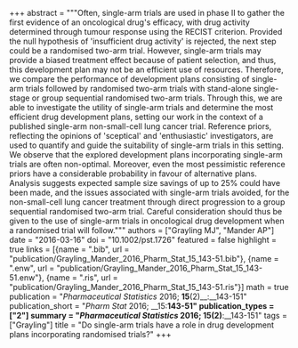 +++
abstract = """Often, single-arm trials are used in phase II to gather the first evidence of an oncological drug's efficacy, with drug activity determined through tumour response using the RECIST criterion. Provided the null hypothesis of 'insufficient drug activity' is rejected, the next step could be a randomised two-arm trial. However, single-arm trials may provide a biased treatment effect because of patient selection, and thus, this development plan may not be an efficient use of resources. Therefore, we compare the performance of development plans consisting of single-arm trials followed by randomised two-arm trials with stand-alone single-stage or group sequential randomised two-arm trials. Through this, we are able to investigate the utility of single-arm trials and determine the most efficient drug development plans, setting our work in the context of a published single-arm non-small-cell lung cancer trial. Reference priors, reflecting the opinions of 'sceptical' and 'enthusiastic' investigators, are used to quantify and guide the suitability of single-arm trials in this setting. We observe that the explored development plans incorporating single-arm trials are often non-optimal. Moreover, even the most pessimistic reference priors have a considerable probability in favour of alternative plans. Analysis suggests expected sample size savings of up to 25% could have been made, and the issues associated with single-arm trials avoided, for the non-small-cell lung cancer treatment through direct progression to a group sequential randomised two-arm trial. Careful consideration should thus be given to the use of single-arm trials in oncological drug development when a randomised trial will follow."""
authors = ["Grayling MJ", "Mander AP"]
date = "2016-03-16"
doi = "10.1002/pst.1726"
featured = false
highlight = true
links = [{name = ".bib", url = "publication/Grayling_Mander_2016_Pharm_Stat_15_143-51.bib"}, {name = ".enw", url = "publication/Grayling_Mander_2016_Pharm_Stat_15_143-51.enw"}, {name = ".ris", url = "publication/Grayling_Mander_2016_Pharm_Stat_15_143-51.ris"}]
math = true
publication = "*Pharmaceutical Statistics* 2016; __15__(2)__:__143-151"
publication_short = "*Pharm Stat* 2016; __15:__143-51"
publication_types = ["2"]
summary = "*Pharmaceutical Statistics* 2016; __15__(2)__:__143-151"
tags = ["Grayling"]
title = "Do single-arm trials have a role in drug development plans incorporating randomised trials?"
+++
